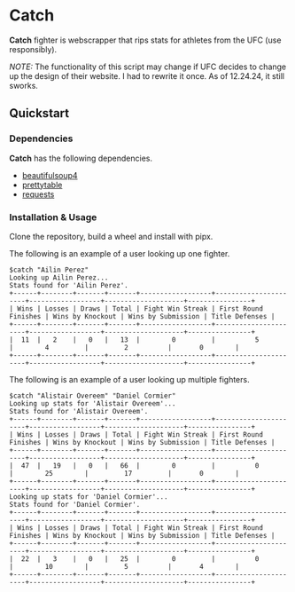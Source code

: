 # Catch

**Catch** fighter is webscrapper that rips stats for athletes from the UFC (use responsibly).

*NOTE:* The functionality of this script may change if UFC decides to change up the design of their website. I had to rewrite it once. As of 12.24.24, it still sworks.

## Quickstart

### Dependencies

**Catch** has the following dependencies.

* [beautifulsoup4](https://code.launchpad.net/beautifulsoup)
* [prettytable](https://github.com/prettytable/prettytable)
* [requests](https://github.com/psf/requests)

### Installation & Usage

Clone the repository, build a wheel and install with pipx.

The following is an example of a user looking up one fighter.

```
$catch "Ailin Perez"
Looking up Ailin Perez...
Stats found for 'Ailin Perez'.
+------+--------+-------+-------+------------------+----------------------+------------------+--------------------+----------------+
| Wins | Losses | Draws | Total | Fight Win Streak | First Round Finishes | Wins by Knockout | Wins by Submission | Title Defenses |
+------+--------+-------+-------+------------------+----------------------+------------------+--------------------+----------------+
|  11  |   2    |   0   |   13  |        0         |          5           |        4         |         2          |       0        |
+------+--------+-------+-------+------------------+----------------------+------------------+--------------------+----------------+
```

The following is an example of a user looking up multiple fighters.

```
$catch "Alistair Overeem" "Daniel Cormier"
Looking up stats for 'Alistair Overeem'...
Stats found for 'Alistair Overeem'.
+------+--------+-------+-------+------------------+----------------------+------------------+--------------------+----------------+
| Wins | Losses | Draws | Total | Fight Win Streak | First Round Finishes | Wins by Knockout | Wins by Submission | Title Defenses |
+------+--------+-------+-------+------------------+----------------------+------------------+--------------------+----------------+
|  47  |   19   |   0   |   66  |        0         |          0           |        25        |         17         |       0        |
+------+--------+-------+-------+------------------+----------------------+------------------+--------------------+----------------+
Looking up stats for 'Daniel Cormier'...
Stats found for 'Daniel Cormier'.
+------+--------+-------+-------+------------------+----------------------+------------------+--------------------+----------------+
| Wins | Losses | Draws | Total | Fight Win Streak | First Round Finishes | Wins by Knockout | Wins by Submission | Title Defenses |
+------+--------+-------+-------+------------------+----------------------+------------------+--------------------+----------------+
|  22  |   3    |   0   |   25  |        0         |          0           |        10        |         5          |       4        |
+------+--------+-------+-------+------------------+----------------------+------------------+--------------------+----------------+
```

